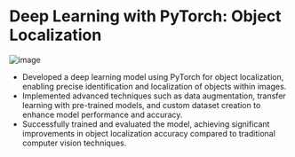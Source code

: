 # Deep Learning with PyTorch: Object Localization
![image](https://github.com/phanee16/Deep-Learning-with-PyTorch-Object-Localization/assets/47351536/5068f56f-dbba-44cf-964f-15b434a7ee3c)

- Developed a deep learning model using PyTorch for object localization, enabling precise identification and localization of objects within images.
- Implemented advanced techniques such as data augmentation, transfer learning with pre-trained models, and custom dataset creation to enhance model performance and accuracy.
- Successfully trained and evaluated the model, achieving significant improvements in object localization accuracy compared to traditional computer vision techniques.

